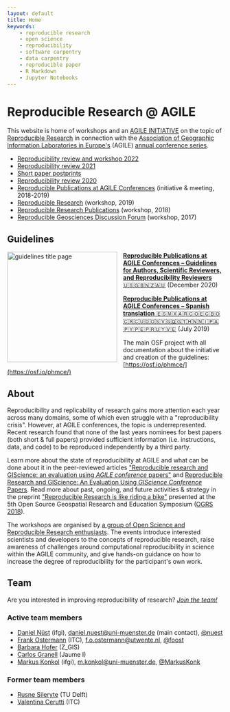 ```yaml
---
layout: default
title: Home
keywords:
    - reproducible research
    - open science
    - reproducibility
    - software carpentry
    - data carpentry
    - reproducible paper
    - R Markdown
    - Jupyter Notebooks
---
```


# Reproducible Research @ AGILE

This website is home of workshops and an [AGILE INITIATIVE](https://agile-online.org/funding-initiatives) on the topic of [Reproducible Research](https://en.wikipedia.org/wiki/Reproducibility#Reproducible_research) in connection with the [Association of Geographic Information Laboratories in Europe's](https://agile-online.org/) (AGILE) [annual conference series](https://agile-online.org/past-conferences-and-proceedings).

- [Reproducibility review and workshop 2022](2022)
- [Reproducibility review 2021](2021)
- [Short paper postprints](short-paper-postprints)
- [Reproducibility review 2020](2020)
- [Reproducible Publications at AGILE Conferences](initiative) (initiative & meeting, 2018-2019)
- [Reproducible Research](2019) (workshop, 2019)
- [Reproducible Research Publications](2018) (workshop, 2018)
- [Reproducible Geosciences Discussion Forum](2017) (workshop, 2017)

## Guidelines

<a href="https://doi.org/10.17605/OSF.IO/CB7Z8"><img src="{{ site.baseurl }}/public/images/agile-reproducible-paper-guidelines-v2-title-page.png" alt="guidelines title page" width="256" style="float: left; padding-right: 1em; border: 0;" /></a>

[**Reproducible Publications at AGILE Conferences – Guidelines for Authors, Scientific Reviewers, and Reproducibility Reviewers** 🇺🇸🇬🇧🇳🇿🇦🇺](https://doi.org/10.17605/OSF.IO/CB7Z8) (December&nbsp;2020)

[**Reproducible Publications at AGILE Conferences – Spanish translation** 🇪🇸🇲🇽🇦🇷🇨🇴🇪🇨🇧🇴🇨🇷🇨🇺🇩🇴🇸🇻🇬🇶🇬🇹🇭🇳🇳🇮🇵🇦🇵🇾🇵🇪🇵🇷🇺🇾🇻🇪](https://doi.org/10.17605/OSF.IO/MF9BE) (July&nbsp;2019)

The main OSF project with all documentation about the initiative and creation of the guidelines: [https://osf.io/phmce/](https://osf.io/phmce/)

## About

Reproducibility and replicability of research gains more attention each year across many domains, some of which even struggle with a "reproducibility crisis".
However, at AGILE conferences, the topic is underrepresented.
Recent research found that none of the last years nominees for best papers (both short & full papers) provided sufficient information (i.e. instructions, data, and code) to be reproduced independently by a third party.

Learn more about the state of reproducibility at AGILE and what can be done about it in the peer-reviewed articles ["Reproducible research and GIScience: an evaluation using _AGILE conference_ papers"](https://doi.org/10.7717/peerj.5072) and [Reproducible Research and GIScience: An Evaluation Using _GIScience Conference_ Papers](https://doi.org/10.4230/LIPICS.GISCIENCE.2021.II.2).
Read more about past, ongoing, and future activities & strategy in the preprint ["Reproducible Research is like riding a bike"](https://doi.org/10.7287/peerj.preprints.27216v1) presented at the 5th Open Source Geospatial Research and Education Symposium ([OGRS 2018](http://2018.ogrs-community.org/)).

The workshops are organised by [a group of Open Science and Reproducible Research enthusiasts](#team).
The events introduce interested scientists and developers to the concepts of reproducible research, raise awareness of challenges around computational reproducibility in science within the AGILE community, and give hands-on guidance on how to increase the degree of reproducibility for the participant's own work.

## Team

Are you interested in improving reproducibility of research? _[Join the team!](https://discourse.agile-online.org/t/wanted-new-team-members-for-reproducible-research-workshop-series/26)_

### Active team members

- [Daniel Nüst](https://orcid.org/0000-0002-0024-5046) (ifgi), daniel.nuest@uni-muenster.de (main contact), [@nuest](https://github.com/nuest)
- [Frank Ostermann](https://orcid.org/0000-0002-9317-8291) (ITC), f.o.ostermann@utwente.nl, [@foost](https://github.com/foost)
- [Barbara Hofer](https://orcid.org/0000-0001-7078-3766) (Z_GIS)
- [Carlos Granell](https://orcid.org/0000-0003-1004-9695) (Jaume&nbsp;I)
- [Markus Konkol](https://orcid.org/0000-0001-6651-0976) (ifgi), m.konkol@uni-muenster.de, [@MarkusKonk](https://github.com/MarkusKonk)

### Former team members

- [Rusne Sileryte](https://orcid.org/0000-0002-8245-3016) (TU&nbsp;Delft)
- [Valentina Cerutti](https://orcid.org/0000-0002-9612-1581) (ITC)
